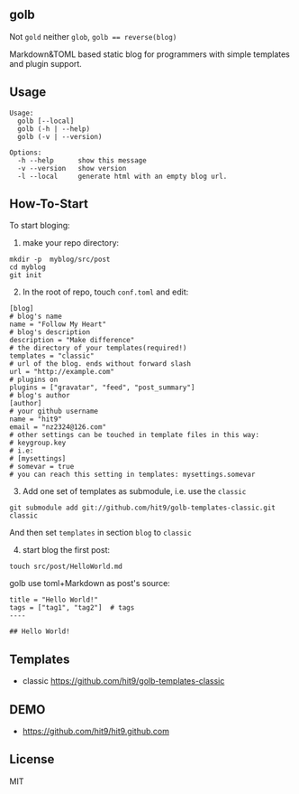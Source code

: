 golb
----

Not `gold` neither `glob`, `golb == reverse(blog)`

Markdown&TOML based static blog for programmers with simple templates and plugin support.

Usage
-----

```
Usage:
  golb [--local]
  golb (-h | --help)
  golb (-v | --version)

Options:
  -h --help      show this message
  -v --version   show version
  -l --local     generate html with an empty blog url.
```

How-To-Start
-------------

To start bloging:

1. make your repo directory:

```
mkdir -p  myblog/src/post
cd myblog
git init
```

2. In the root of repo, touch `conf.toml` and edit:

```
[blog]
# blog's name
name = "Follow My Heart"
# blog's description
description = "Make difference"
# the directory of your templates(required!)
templates = "classic"
# url of the blog. ends without forward slash
url = "http://example.com"
# plugins on
plugins = ["gravatar", "feed", "post_summary"]
# blog's author
[author]
# your github username
name = "hit9"
email = "nz2324@126.com"
# other settings can be touched in template files in this way:
# keygroup.key
# i.e:
# [mysettings]
# somevar = true
# you can reach this setting in templates: mysettings.somevar
```

3. Add one set of templates as submodule,  i.e. use the `classic`

```
git submodule add git://github.com/hit9/golb-templates-classic.git classic
```

And then set `templates` in section `blog` to `classic`


4. start blog the first post:

```
touch src/post/HelloWorld.md
```

golb use toml+Markdown as post's source:

```
title = "Hello World!"
tags = ["tag1", "tag2"]  # tags
----

## Hello World!
```

Templates
---------

* classic https://github.com/hit9/golb-templates-classic


DEMO
----

* https://github.com/hit9/hit9.github.com

License
-------

MIT
